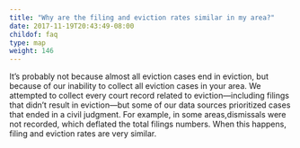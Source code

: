 ```yaml
---
title: "Why are the filing and eviction rates similar in my area?"
date: 2017-11-19T20:43:49-08:00
childof: faq
type: map
weight: 146
---
```

It’s probably not because almost all eviction cases end in eviction, but because of our inability to collect all eviction cases in your area. We attempted to collect every court record related to eviction—including filings that didn’t result in eviction—but some of our data sources prioritized cases that ended in a civil judgment. For example, in some areas,dismissals were not recorded, which deflated the total filings numbers. When this happens, filing and eviction rates are very similar.


